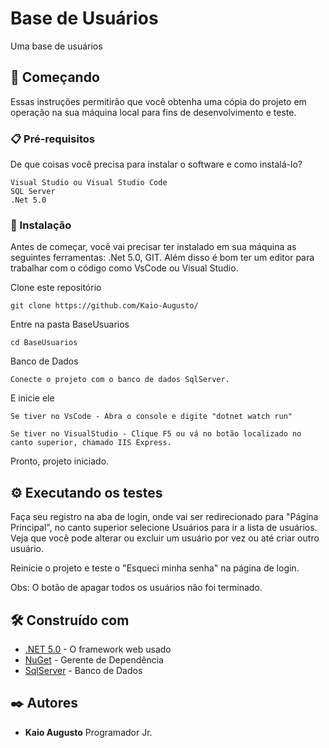 ﻿# Base de Usuários

Uma base de usuários

## 🚀 Começando

Essas instruções permitirão que você obtenha uma cópia do projeto em operação na sua máquina local para fins de desenvolvimento e teste.

### 📋 Pré-requisitos

De que coisas você precisa para instalar o software e como instalá-lo?

```
Visual Studio ou Visual Studio Code
SQL Server
.Net 5.0
```

### 🔧 Instalação

Antes de começar, você vai precisar ter instalado em sua máquina as seguintes ferramentas: .Net 5.0, GIT. Além disso é bom ter um editor para trabalhar com o código como VsCode ou Visual Studio.


Clone este repositório

```
git clone https://github.com/Kaio-Augusto/
```

Entre na pasta BaseUsuarios

```
cd BaseUsuarios
```

Banco de Dados

```
Conecte o projeto com o banco de dados SqlServer.
```

E inicie ele

```
Se tiver no VsCode - Abra o console e digite "dotnet watch run"
```

```
Se tiver no VisualStudio - Clique F5 ou vá no botão localizado no canto superior, chamado IIS Express.
```

Pronto, projeto iniciado.

## ⚙️ Executando os testes

Faça seu registro na aba de login, onde vai ser redirecionado para "Página Principal", no canto superior selecione Usuários para ir a lista de usuários. Veja que você pode alterar ou excluir um usuário por vez ou até criar outro usuário.

Reinicie o projeto e teste o "Esqueci minha senha" na página de login.

Obs: O botão de apagar todos os usuários não foi terminado.

## 🛠️ Construído com

* [.NET 5.0](https://dotnet.microsoft.com/en-us/download/dotnet) - O framework web usado
* [NuGet](https://www.nuget.org/) - Gerente de Dependência
* [SqlServer](https://www.microsoft.com/pt-br/sql-server/sql-server-downloads) - Banco de Dados


## ✒️ Autores

* **Kaio Augusto** Programador Jr.
